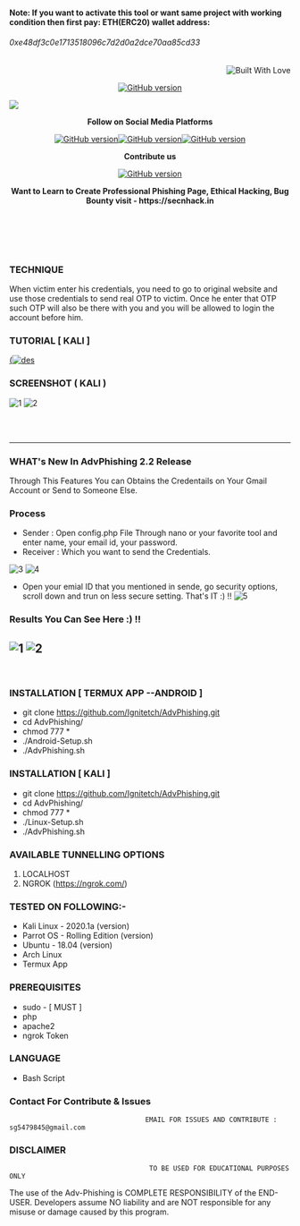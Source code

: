 <h4>Note: If you want to activate this tool or want same project with working condition then first pay: ETH(ERC20) wallet address:</h4><h6>0xe48df3c0e1713518096c7d2d0a2dce70aa85cd33 </h6>

<p align="right">
  <a><img title="Built With Love" src="https://forthebadge.com/images/badges/uses-html.svg" ></a>
 </p>
<p align="center">
<a href="https://github.com/Ignitetch/AdvPhishing/releases"><img title="GitHub version" src="https://img.shields.io/badge/version-2.2-blue" ></a>  
</p>
<img src="https://user-images.githubusercontent.com/55870659/92557010-185f5e80-f220-11ea-8d70-6a5208433ea6.png">
<p align="center">
  <b> Follow on Social Media Platforms </b>
</p>
<p align="center">
<a href="https://www.facebook.com/secnhack"><img title="GitHub version" src="https://img.shields.io/badge/-Facebook-blue" ></a><a href="https://www.youtube.com/channel/UCfBDWui9dSRbCmT32jf848Q"><img title="GitHub version" src="https://img.shields.io/badge/-youtube-red" ></a><a href="https://twitter.com/secnhack?lang=en"><img title="GitHub version" src="https://img.shields.io/badge/-Twitter-blue" ></a>
</p>
<p align="center">
  <b> Contribute us</b>
</p>
<p align="center">
<a href="https://www.paypal.com/paypalme2/Goyal827"><img title="GitHub version" src="https://camo.githubusercontent.com/ae8af018f80649f3d379eb23dbf59acceaffa24e/68747470733a2f2f6c69626572617061792e636f6d2f6173736574732f776964676574732f646f6e6174652e737667"></a>
</p>
<p align="center">
  <b> Want to Learn to Create Professional Phishing Page, Ethical Hacking, Bug Bounty visit - https://secnhack.in  </b>
</p>

<br>
<br>
<br>
<br>

### 


### TECHNIQUE
When victim enter his credentials, you need to go to original website and use those credentials to send real OTP to victim. Once he enter that OTP such OTP will also be there with you and you will be allowed to login the account before him.

### TUTORIAL [ KALI ]
[(![des](https://user-images.githubusercontent.com/55870659/77065337-7b7de000-69b7-11ea-915d-4dad81d2e892.png)](https://www.youtube.com/watch?v=U1nYsNLlFsw)

### SCREENSHOT ( KALI )
![1](https://user-images.githubercontent.com/55870659/92330976-02e00e00-f041-11ea-9c32-bc33d2971b06.png)
![2](https://user-images.githubusercontent.com/55870659/92331173-a8e04800-f042-11ea-8fd9-5aee83441280.png)

<br>
<br>

-----------------------------------------------------------------------------------------------------
### WHAT's New In AdvPhishing 2.2 Release 
Through This Features You can Obtains the Credentails on Your Gmail Account or Send to Someone Else.
<br>
### Process
* Sender : Open config.php File Through nano or your favorite tool and enter name, your email id, your password.
* Receiver : Which you want to send the Credentials.

![3](https://user-images.githubusercontent.com/55870659/95553917-54cbd900-09dd-11eb-97f3-d50ca49fb3d3.png)
![4](https://user-images.githubusercontent.com/55870659/95553966-690fd600-09dd-11eb-94c1-95ddc60aa687.png)

* Open your emial ID that you mentioned in sende, go security options, scroll down and trun on less secure setting. That's IT :) !!
![5](https://user-images.githubusercontent.com/55870659/95554016-77f68880-09dd-11eb-8530-fbe7a6f649e1.png)

### Results You Can See Here :) !!

![1](https://user-images.githubusercontent.com/55870659/95554077-93619380-09dd-11eb-861c-084e5b123c79.png)
![2](https://user-images.githubusercontent.com/55870659/95554085-9492c080-09dd-11eb-95c6-cfe86214b451.png)
--------------------------------------------------------------------------------------------------------------
<br>



### INSTALLATION [ TERMUX APP --ANDROID ]
* git clone https://github.com/Ignitetch/AdvPhishing.git
* cd AdvPhishing/
* chmod 777 *
* ./Android-Setup.sh
* ./AdvPhishing.sh

### INSTALLATION [ KALI ]
* git clone https://github.com/Ignitetch/AdvPhishing.git
* cd AdvPhishing/
* chmod 777 *
* ./Linux-Setup.sh
* ./AdvPhishing.sh

### AVAILABLE TUNNELLING OPTIONS
1. LOCALHOST
2. NGROK (https://ngrok.com/)
### TESTED ON FOLLOWING:-
* Kali Linux - 2020.1a (version)
* Parrot OS - Rolling Edition (version)
* Ubuntu - 18.04 (version)
* Arch Linux
* Termux App
### PREREQUISITES
* sudo - [ MUST ]
* php
* apache2
* ngrok Token
### LANGUAGE 
* Bash Script


### Contact For Contribute & Issues 

                                      EMAIL FOR ISSUES AND CONTRIBUTE : sg5479845@gmail.com

### DISCLAIMER
                                       TO BE USED FOR EDUCATIONAL PURPOSES ONLY

The use of the Adv-Phishing is COMPLETE RESPONSIBILITY of the END-USER. Developers assume NO liability and are NOT responsible for any misuse or damage caused by this program. 
